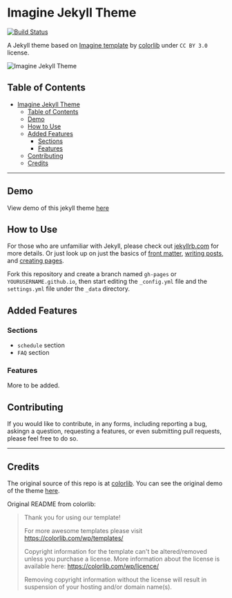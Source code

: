 #  Imagine Jekyll Theme
  
  
[![Build Status](https://travis-ci.org/icheft/imagine-jekyll.svg?branch=master )](https://travis-ci.org/icheft/imagine-jekyll)
  
A Jekyll theme based on [Imagine template](https://colorlib.com/wp/template/imagine/ ) by [colorlib](https://colorlib.com/ ) under `CC BY 3.0` license.
  
![Imagine Jekyll Theme](https://i.imgur.com/ADeQpe0.png "Imagine Jekyll Theme")
  
##  Table of Contents
  
  
- [Imagine Jekyll Theme](#imagine-jekyll-theme)
  - [Table of Contents](#table-of-contents)
  - [Demo](#demo)
  - [How to Use](#how-to-use)
  - [Added Features](#added-features)
    - [Sections](#sections)
    - [Features](#features)
  - [Contributing](#contributing)
  - [Credits](#credits)
  
***
  
##  Demo
  
View demo of this jekyll theme [here](https://icheft.github.io/imagine-jekyll-theme )
  
##  How to Use
  
  
For those who are unfamiliar with Jekyll, please check out [jekyllrb.com](https://jekyllrb.com/ ) for more details. 
Or just look up on just the basics of [front matter](https://jekyllrb.com/docs/frontmatter/ ), [writing posts](https://jekyllrb.com/docs/posts/ ), 
and [creating pages](https://jekyllrb.com/docs/pages/ ).
  
Fork this repository and create a branch named `gh-pages` or `YOURUSERNAME.github.io`, then start editing the `_config.yml` file and the `settings.yml` file under the `_data` directory.
  
##  Added Features
  
  
###  Sections
  
+ `schedule` section
+ `FAQ` section
  
###  Features
  
More to be added. 
  
##  Contributing
  
  
If you would like to contribute, in any forms, including reporting a bug, askingn a question, requesting a features, or even submitting pull requests, please feel free to do so. 
  
***
  
##  Credits
  
The original source of this repo is at [colorlib](https://colorlib.com/wp/template/imagine/ ). You can see the original demo of the theme [here](https://colorlib.com/preview/theme/imagine/ ).
  
Original README from colorlib: 
  
> Thank you for using our template!
> 
> For more awesome templates please visit https://colorlib.com/wp/templates/
> 
> Copyright information for the template can't be altered/removed unless you purchase a license.
> More information about the license is available here: https://colorlib.com/wp/licence/
> 
> Removing copyright information without the license will result in suspension of your hosting and/or domain name(s).
  